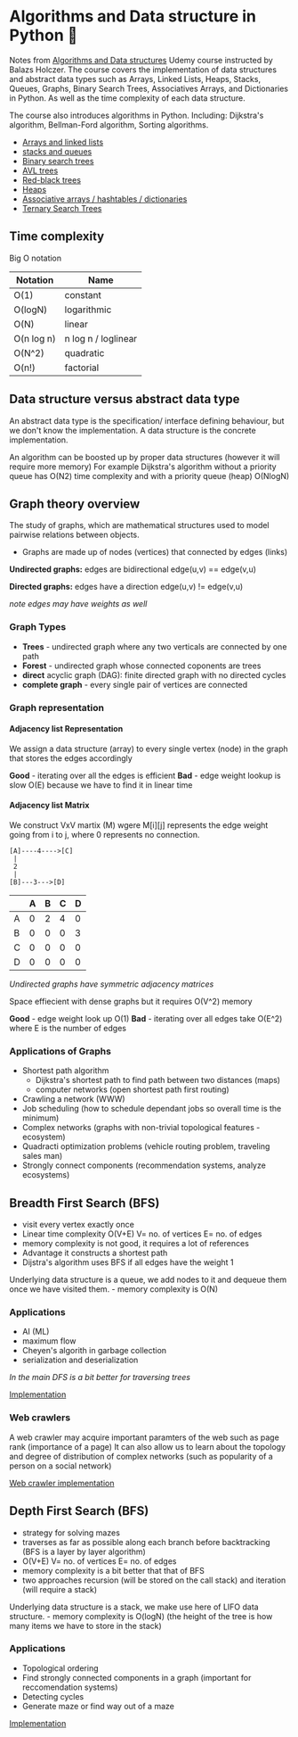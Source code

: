 # Algorithms and Data structure in Python 🐍

Notes from [Algorithms and Data structures](https://www.udemy.com/course/algorithms-and-data-structures-in-python) Udemy course instructed by Balazs Holczer.
The course covers the implementation of data structures and abstract data types such as Arrays, Linked Lists, Heaps, Stacks, Queues, Graphs, Binary Search Trees, Associatives Arrays, and Dictionaries in Python.
As well as the time complexity of each data structure.

The course also introduces algorithms in Python. Including: Dijkstra's algorithm, Bellman-Ford algorithm, Sorting algorithms.

* [Arrays and linked lists](implementations/arrays_and_linked_lists.py)
* [stacks and queues](implementations/stacks_and_queue.py)
* [Binary search trees](implementations/binary_search_trees.py)
* [AVL trees](implementations/avl_trees.py)
* [Red-black trees](implementations/red_black_trees.py)
* [Heaps](implementations/heaps.py)
* [Associative arrays / hashtables / dictionaries](implementations/associative_arrays.py)
* [Ternary Search Trees](implementations/tenary_search_trees.py)


## Time complexity

Big O notation

| Notation      | Name                  |
|---------------|-----------------------|   
| O(1)          | constant              |
| O(logN)       | logarithmic           |
| O(N)          | linear                |
| O(n log n)    | n log n / loglinear   |
| O(N^2)        | quadratic             |
| O(n!)         | factorial             |


## Data structure versus abstract data type

An abstract data type is the specification/ interface defining behaviour, but we don't know the implementation.
A data structure is the concrete implementation.

An algorithm can be boosted up by proper data structures (however it will require more memory)
For example Dijkstra's algorithm without a priority queue has O(N2) time complexity and with a priority queue (heap) O(NlogN)


## Graph theory overview

The study of graphs, which are mathematical structures used to model pairwise relations between objects.

- Graphs are made up of nodes (vertices) that connected by edges (links)

**Undirected graphs:** edges are bidirectional edge(u,v) == edge(v,u)

**Directed graphs:** edges have a direction edge(u,v) != edge(v,u)

*note edges may have weights as well*

### Graph Types

* **Trees** - undirected graph where any two verticals are connected by one path
* **Forest** - undirected graph whose connected coponents are trees
* **direct** acyclic graph (DAG): finite directed graph with no directed cycles
* **complete graph** - every single pair of vertices are connected


### Graph representation

#### Adjacency list Representation

We assign a data structure (array) to every single vertex (node) in the graph that stores the edges accordingly

**Good** - iterating over all the edges is efficient
**Bad** - edge weight lookup is slow O(E) because we have to find it in linear time

#### Adjacency list Matrix

We construct VxV martix (M) wgere M[i][j] represents the edge weight going from i to j, where 0 represents no connection.


```
[A]----4---->[C]
 |
 2
 |
[B]---3--->[D]
```

|    |A   |B   |C   |D|
|----|----|----|----|-|
|A   |0   |2   |4   |0|
|B   |0   |0   |0   |3|
|C   |0   |0   |0   |0|
|D   |0   |0   |0   |0|

*Undirected graphs have symmetric adjacency matrices*

Space effiecient with dense graphs but it requires O(V^2) memory

**Good** - edge weight look up O(1)
**Bad** - iterating over all edges take O(E^2) where E is the number of edges

### Applications of Graphs

* Shortest path algorithm
    - Dijkstra's shortest path to find path between two distances (maps)
    - computer networks (open shortest path first routing)
* Crawling a network (WWW)
* Job scheduling (how to schedule dependant jobs so overall time is the minimum)
* Complex networks (graphs with non-trivial topological features - ecosystem)
* Quadracti optimization problems (vehicle routing problem, traveling sales man)
* Strongly connect components (recommendation systems, analyze ecosystems)


## Breadth First Search (BFS)

- visit every vertex exactly once
- Linear time complexity O(V+E) V= no. of vertices E= no. of edges
- memory complexity is not good, it requires a lot of references
- Advantage it constructs a shortest path
- Dijstra's algorithm uses BFS if all edges have the weight 1

Underlying data structure is a queue, we add nodes to it and dequeue them once we have visited them.
    - memory complexity is O(N)

### Applications

* AI (ML)
* maximum flow
* Cheyen's algorith in garbage collection
* serialization and deserialization

*In the main DFS is a bit better for traversing trees*

[Implementation](implementations/bfs.py)


### Web crawlers

A web crawler may acquire important paramters of the web such as page rank (importance of a page)
It can also allow us to learn about the topology and degree of distribution of complex networks (such as popularity of a person on a social network)

[Web crawler implementation](implementations/webcrawler.py)

## Depth First Search (BFS)

- strategy for solving mazes
- traverses as far as possible along each branch before backtracking (BFS is a layer by layer algorithm)
- O(V+E) V= no. of vertices E= no. of edges
- memory complexity is a bit better that that of BFS
- two approaches recursion (will be stored on the call stack) and iteration (will require a stack)

Underlying data structure is a stack, we make use here of LIFO data structure.
    - memory complexity is O(logN) (the height of the tree is how many items we have to store in the stack)

### Applications

* Topological ordering
* Find strongly connected components in a graph (important for reccomendation systems)
* Detecting cycles
* Generate maze or find way out of a maze

[Implementation](implementations/dfs.py)

